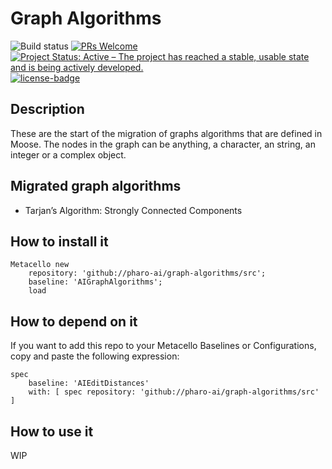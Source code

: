 # Graph Algorithms

![Build status](https://github.com/pharo-ai/edit-distances/actions/workflows/ci.yml/badge.svg)
[![PRs Welcome](https://img.shields.io/badge/PRs-welcome-brightgreen.svg?style=flat-square)](http://makeapullrequest.com)
[![Project Status: Active – The project has reached a stable, usable state and is being actively developed.](http://www.repostatus.org/badges/latest/active.svg)](http://www.repostatus.org/#active)
[![license-badge](https://img.shields.io/badge/license-MIT-blue.svg)](https://img.shields.io/badge/license-MIT-blue.svg)

## Description

These are the start of the migration of graphs algorithms that are defined in Moose.
The nodes in the graph can be anything, a character, an string, an integer or a complex object.

## Migrated graph algorithms

  - Tarjan’s Algorithm: Strongly Connected Components

## How to install it

[//]: # (pi)
```smalltalk
Metacello new
	repository: 'github://pharo-ai/graph-algorithms/src';
	baseline: 'AIGraphAlgorithms';
	load
```

## How to depend on it

If you want to add this repo to your Metacello Baselines or Configurations, copy and paste the following expression:
```smalltalk
spec
	baseline: 'AIEditDistances' 
	with: [ spec repository: 'github://pharo-ai/graph-algorithms/src' ]
```

## How to use it

WIP
